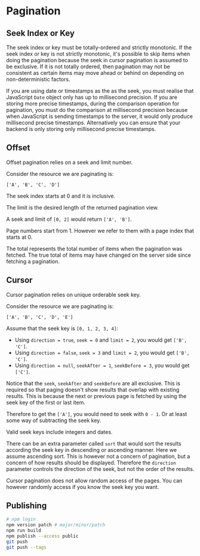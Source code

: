 # Pagination

## Seek Index or Key

The seek index or key must be totally-ordered and strictly monotonic. If the seek index or key is not strictly monotonic, it's possible to skip items when doing the pagination because the seek in cursor pagination is assumed to be exclusive. If it is not totally ordered, then pagination may not be consistent as certain items may move ahead or behind on depending on non-deterministic factors.

If you are using date or timestamps as the as the seek, you must realise that JavaScript `Date` object only has up to millisecond precision. If you are storing more precise timestamps, during the comparison operation for pagination, you must do the comparison at millisecond precision because when JavaScript is sending timestamps to the server, it would only produce millisecond precise timestamps. Alternatively you can ensure that your backend is only storing only millisecond precise timestamps.

## Offset

Offset pagination relies on a seek and limit number.

Consider the resource we are paginating is:

```
['A', 'B', 'C', 'D']
```

The seek index starts at 0 and it is inclusive.

The limit is the desired length of the returned pagination view.

A seek and limit of `[0, 2]` would return `['A', 'B']`.

Page numbers start from 1. However we refer to them with a page index that starts at 0.

The total represents the total number of items when the pagination was fetched. The true total of items may have changed on the server side since fetching a pagination.

## Cursor

Cursor pagination relies on unique orderable seek key.

Consider the resource we are paginating is:

```
['A', 'B', 'C', 'D', 'E']
```

Assume that the seek key is `[0, 1, 2, 3, 4]`:

* Using `direction = true`, `seek = 0` and `limit = 2`, you would get `['B', 'C']`.
* Using `direction = false`, `seek = 3` and `limit = 2`, you would get `['B', 'C']`.
* Using `direction = null`, `seekAfter = 1`, `seekBefore = 3`, you would get `['C']`.

Notice that the `seek`, `seekAfter` and `seekBefore` are all exclusive. This is required so that paging doesn't show results that overlap with existing results. This is because the next or previous page is fetched by using the seek key of the first or last item.

Therefore to get the `['A']`, you would need to seek with `0 - 1`. Or at least some way of subtracting the seek key.

Valid seek keys include integers and dates.

There can be an extra parameter called `sort` that would sort the results according the seek key in descending or ascending manner. Here we assume ascending sort. This is however not a concern of pagination, but a concern of how results should be displayed. Therefore the `direction` parameter controls the direction of the seek, but not the order of the results.

Cursor pagination does not allow random access of the pages. You can however randomly access if you know the seek key you want.

## Publishing

```sh
# npm login
npm version patch # major/minor/patch
npm run build
npm publish --access public
git push
git push --tags
```
